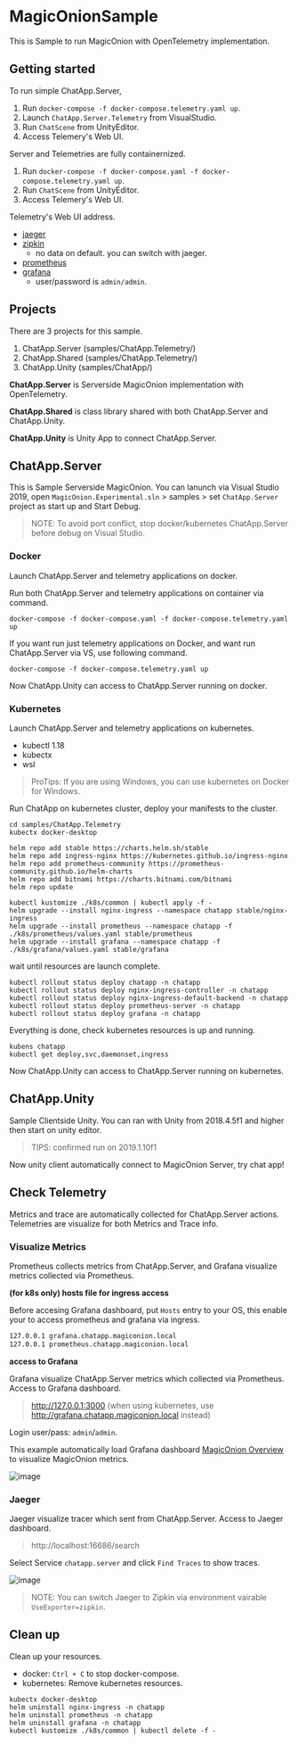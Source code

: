 # MagicOnionSample

This is Sample to run MagicOnion with OpenTelemetry implementation.

## Getting started

To run simple ChatApp.Server, 

1. Run `docker-compose -f docker-compose.telemetry.yaml up`.
1. Launch `ChatApp.Server.Telemetry` from VisualStudio.  
1. Run `ChatScene` from UnityEditor.  
1. Access Telemery's Web UI.

Server and Telemetries are fully containernized.

1. Run `docker-compose -f docker-compose.yaml -f docker-compose.telemetry.yaml up`.
1. Run `ChatScene` from UnityEditor. 
1. Access Telemery's Web UI.

Telemetry's Web UI address.

* [jaeger](http://localhost:16686/)
* [zipkin](http://localhost:9411/)
    * no data on default. you can switch with jaeger.
* [prometheus](http://localhost:9090/)
* [grafana](http://localhost:3000/)
    * user/password is `admin/admin`.

## Projects

There are 3 projects for this sample.

1. ChatApp.Server (samples/ChatApp.Telemetry/)
1. ChatApp.Shared (samples/ChatApp.Telemetry/)
1. ChatApp.Unity (samples/ChatApp/)

**ChatApp.Server** is Serverside MagicOnion implementation with OpenTelemetry. 

**ChatApp.Shared** is class library shared with both ChatApp.Server and ChatApp.Unity.

**ChatApp.Unity** is Unity App to connect ChatApp.Server.

## ChatApp.Server

This is Sample Serverside MagicOnion.
You can lanunch via Visual Studio 2019, open `MagicOnion.Experimental.sln` > samples > set `ChatApp.Server` project as start up and Start Debug.

> NOTE: To avoid port conflict, stop docker/kubernetes ChatApp.Server before debug on Visual Studio.

### Docker

Launch ChatApp.Server and telemetry applications on docker.

Run both ChatApp.Server and telemetry applications on container via command.

```shell
docker-compose -f docker-compose.yaml -f docker-compose.telemetry.yaml up
```

If you want run just telemetry applications on Docker, and want run ChatApp.Server via VS, use following command.

```shell
docker-compose -f docker-compose.telemetry.yaml up
```

Now ChatApp.Unity can access to ChatApp.Server running on docker.

### Kubernetes

Launch ChatApp.Server and telemetry applications on kubernetes.

* kubectl 1.18
* kubectx
* wsl

> ProTips: If you are using Windows, you can use kubernetes on Docker for Windows.

Run ChatApp on kubernetes cluster, deploy your manifests to the cluster.

```shell
cd samples/ChatApp.Telemetry
kubectx docker-desktop

helm repo add stable https://charts.helm.sh/stable
helm repo add ingress-nginx https://kubernetes.github.io/ingress-nginx
helm repo add prometheus-community https://prometheus-community.github.io/helm-charts
helm repo add bitnami https://charts.bitnami.com/bitnami
helm repo update

kubectl kustomize ./k8s/common | kubectl apply -f -
helm upgrade --install nginx-ingress --namespace chatapp stable/nginx-ingress
helm upgrade --install prometheus --namespace chatapp -f ./k8s/prometheus/values.yaml stable/prometheus
helm upgrade --install grafana --namespace chatapp -f ./k8s/grafana/values.yaml stable/grafana
```

wait until resources are launch complete.

```shell
kubectl rollout status deploy chatapp -n chatapp
kubectl rollout status deploy nginx-ingress-controller -n chatapp
kubectl rollout status deploy nginx-ingress-default-backend -n chatapp
kubectl rollout status deploy prometheus-server -n chatapp
kubectl rollout status deploy grafana -n chatapp
```

Everything is done, check kubernetes resources is up and running.

```shell
kubens chatapp
kubectl get deploy,svc,daemonset,ingress
```

Now ChatApp.Unity can access to ChatApp.Server running on kubernetes.


## ChatApp.Unity

Sample Clientside Unity.
You can ran with Unity from 2018.4.5f1 and higher then start on unity editor.

> TIPS: confirmed run on 2019.1.10f1

Now unity client automatically connect to MagicOnion Server, try chat app!

## Check Telemetry

Metrics and trace are automatically collected for ChatApp.Server actions.
Telemetries are visualize for both Metrics and Trace info.

### Visualize Metrics

Prometheus collects metrics from ChatApp.Server, and Grafana visualize metrics collected via Prometheus.

**(for k8s only) hosts file for ingress access**

Before accesing Grafana dashboard, put `Hosts` entry to your OS, this enable your to access prometheus and grafana via ingress.

```txt
127.0.0.1 grafana.chatapp.magiconion.local
127.0.0.1 prometheus.chatapp.magiconion.local
```

**access to Grafana**

Grafana visualize ChatApp.Server metrics which collected via Prometheus.
Access to Grafana dashboard.

> http://127.0.0.1:3000 (when using kubernetes, use http://grafana.chatapp.magiconion.local instead)

Login user/pass: `admin`/`admin`.

This example automatically load Grafana dashboard [MagicOnion Overview](https://grafana.com/grafana/dashboards/10584) to visualize MagicOnion metrics.

![image](https://user-images.githubusercontent.com/3856350/83670579-5d1a9e80-a60e-11ea-9289-89a412dd5877.png)

### Jaeger

Jaeger visualize tracer which sent from ChatApp.Server.
Access to Jaeger dashboard.

> http://localhost:16686/search

Select Service `chatapp.server` and click `Find Traces` to show traces.

![image](https://user-images.githubusercontent.com/3856350/99406491-46a09f00-2931-11eb-9861-86a1f1e04720.png)

> NOTE: You can switch Jaeger to Zipkin via environment vairable `UseExporter=zipkin`.

## Clean up

Clean up your resources.

* docker: `Ctrl + C` to stop docker-compose.
* kubernetes: Remove kubernetes resources.

```shell
kubectx docker-desktop
helm uninstall nginx-ingress -n chatapp
helm uninstall prometheus -n chatapp
helm uninstall grafana -n chatapp
kubectl kustomize ./k8s/common | kubectl delete -f -
```

